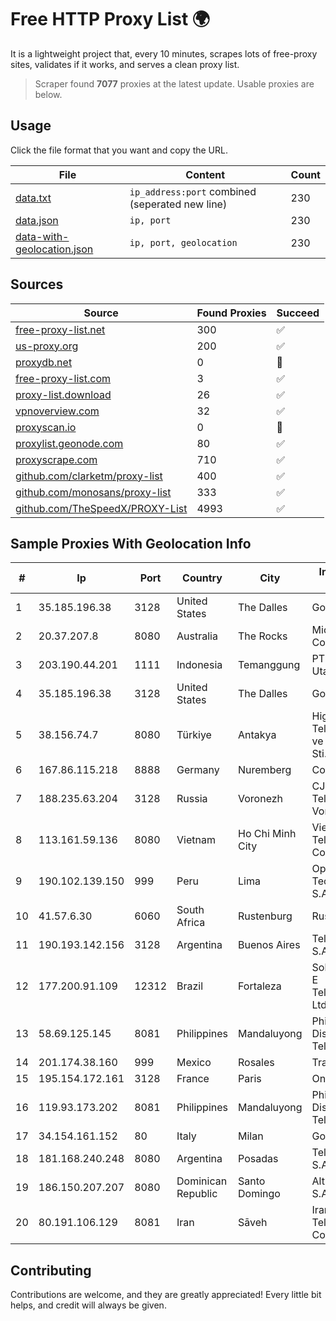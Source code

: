 
# Free HTTP Proxy List 🌍

It is a lightweight project that, every 10 minutes, scrapes lots of free-proxy sites, validates if it works, and serves a clean proxy list.


> Scraper found **7077** proxies at the latest update. Usable proxies are below.

## Usage

Click the file format that you want and copy the URL.


|File|Content|Count|
|----|-------|-----|
|[data.txt](https://raw.githubusercontent.com/themiralay/Proxy-List-World/master/data.txt)|`ip_address:port` combined (seperated new line)|230|
|[data.json](https://raw.githubusercontent.com/themiralay/Proxy-List-World/master/data.json)|`ip, port`|230|
|[data-with-geolocation.json](https://raw.githubusercontent.com/themiralay/Proxy-List-World/master/data-with-geolocation.json)|`ip, port, geolocation`|230|

## Sources

|Source|Found Proxies|Succeed|
|------|-------------|-------|
|[free-proxy-list.net](https://free-proxy-list.net)|300|✅|
|[us-proxy.org](https://www.us-proxy.org)|200|✅|
|[proxydb.net](http://proxydb.net)|0|🚫|
|[free-proxy-list.com](https://free-proxy-list.com/?page=&port=&type%5B%5D=http&type%5B%5D=https&up_time=0&search=Search)|3|✅|
|[proxy-list.download](https://www.proxy-list.download/HTTP)|26|✅|
|[vpnoverview.com](https://vpnoverview.com/privacy/anonymous-browsing/free-proxy-servers)|32|✅|
|[proxyscan.io](https://www.proxyscan.io)|0|🚫|
|[proxylist.geonode.com](https://proxylist.geonode.com/api/proxy-list?limit=300&page=1&sort_by=lastChecked&sort_type=desc&protocols=http,https)|80|✅|
|[proxyscrape.com](https://api.proxyscrape.com/v2/?request=displayproxies&protocol=http&timeout=10000&country=all&ssl=all&anonymity=all)|710|✅|
|[github.com/clarketm/proxy-list](https://raw.githubusercontent.com/clarketm/proxy-list/master/proxy-list-raw.txt)|400|✅|
|[github.com/monosans/proxy-list](https://raw.githubusercontent.com/monosans/proxy-list/main/proxies/http.txt)|333|✅|
|[github.com/TheSpeedX/PROXY-List](https://raw.githubusercontent.com/TheSpeedX/PROXY-List/master/http.txt)|4993|✅|


## Sample Proxies With Geolocation Info

|#|Ip|Port|Country|City|Internet Service Provider|
|-|--|----|-------|----|-------------------------|
|1|35.185.196.38|3128|United States|The Dalles|Google LLC|
|2|20.37.207.8|8080|Australia|The Rocks|Microsoft Corporation|
|3|203.190.44.201|1111|Indonesia|Temanggung|PT Jaring Lintas Utara|
|4|35.185.196.38|3128|United States|The Dalles|Google LLC|
|5|38.156.74.7|8080|Türkiye|Antakya|High Speed Telekomunikasyon ve Hab. Hiz. Ltd. Sti.|
|6|167.86.115.218|8888|Germany|Nuremberg|Contabo GmbH|
|7|188.235.63.204|3128|Russia|Voronezh|CJSC "ER-Telecom Holding" Voronezh branch|
|8|113.161.59.136|8080|Vietnam|Ho Chi Minh City|VietNam Post and Telecom Corporation|
|9|190.102.139.150|999|Peru|Lima|Optical Technologies S.A.C.|
|10|41.57.6.30|6060|South Africa|Rustenburg|Rust Scr|
|11|190.193.142.156|3128|Argentina|Buenos Aires|Telecom Argentina S.A.|
|12|177.200.91.109|12312|Brazil|Fortaleza|Sobralnet Servicos E Telecomunicacoes Ltda - ME|
|13|58.69.125.145|8081|Philippines|Mandaluyong|Philippine Long Distance Telephone Co.|
|14|201.174.38.160|999|Mexico|Rosales|Transtelco Inc|
|15|195.154.172.161|3128|France|Paris|Online S.A.S.|
|16|119.93.173.202|8081|Philippines|Mandaluyong|Philippine Long Distance Telephone Co.|
|17|34.154.161.152|80|Italy|Milan|Google LLC|
|18|181.168.240.248|8080|Argentina|Posadas|Telecom Argentina S.A|
|19|186.150.207.207|8080|Dominican Republic|Santo Domingo|Altice Dominicana S.A.|
|20|80.191.106.129|8081|Iran|Sāveh|Iran Telecommunication Company PJS|



## Contributing

Contributions are welcome, and they are greatly appreciated! Every
little bit helps, and credit will always be given.

